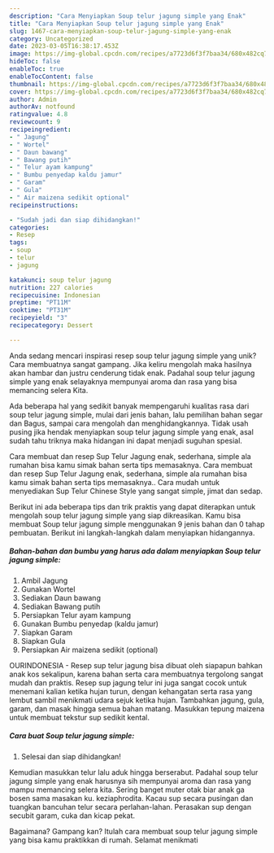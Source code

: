 ```yaml
---
description: "Cara Menyiapkan Soup telur jagung simple yang Enak"
title: "Cara Menyiapkan Soup telur jagung simple yang Enak"
slug: 1467-cara-menyiapkan-soup-telur-jagung-simple-yang-enak
category: Uncategorized
date: 2023-03-05T16:38:17.453Z
image: https://img-global.cpcdn.com/recipes/a7723d6f3f7baa34/680x482cq70/soup-telur-jagung-simple-foto-resep-utama.jpg
hideToc: false
enableToc: true
enableTocContent: false
thumbnail: https://img-global.cpcdn.com/recipes/a7723d6f3f7baa34/680x482cq70/soup-telur-jagung-simple-foto-resep-utama.jpg
cover: https://img-global.cpcdn.com/recipes/a7723d6f3f7baa34/680x482cq70/soup-telur-jagung-simple-foto-resep-utama.jpg
author: Admin
authorAv: notfound
ratingvalue: 4.8
reviewcount: 9
recipeingredient:
- " Jagung"
- " Wortel"
- " Daun bawang"
- " Bawang putih"
- " Telur ayam kampung"
- " Bumbu penyedap kaldu jamur"
- " Garam"
- " Gula"
- " Air maizena sedikit optional"
recipeinstructions:

- "Sudah jadi dan siap dihidangkan!"
categories:
- Resep
tags:
- soup
- telur
- jagung

katakunci: soup telur jagung 
nutrition: 227 calories
recipecuisine: Indonesian
preptime: "PT11M"
cooktime: "PT31M"
recipeyield: "3"
recipecategory: Dessert

---
```





Anda sedang mencari inspirasi resep soup telur jagung simple yang unik? Cara membuatnya sangat gampang. Jika keliru mengolah maka hasilnya akan hambar dan justru cenderung tidak enak. Padahal soup telur jagung simple yang enak selayaknya mempunyai aroma dan rasa yang bisa memancing selera Kita.





Ada beberapa hal yang sedikit banyak mempengaruhi kualitas rasa dari soup telur jagung simple, mulai dari jenis bahan, lalu pemilihan bahan segar dan Bagus, sampai cara mengolah dan menghidangkannya. Tidak usah pusing jika hendak menyiapkan soup telur jagung simple yang enak,      asal sudah tahu triknya maka hidangan ini dapat menjadi suguhan spesial.














Cara membuat dan resep Sup Telur Jagung enak, sederhana, simple ala rumahan bisa kamu simak bahan serta tips memasaknya. Cara membuat dan resep Sup Telur Jagung enak, sederhana, simple ala rumahan bisa kamu simak bahan serta tips memasaknya.. Cara mudah untuk menyediakan Sup Telur Chinese Style yang sangat simple, jimat dan sedap.






Berikut ini ada beberapa tips dan trik praktis yang dapat diterapkan untuk mengolah soup telur jagung simple yang siap dikreasikan. Kamu bisa membuat Soup telur jagung simple menggunakan 9 jenis bahan dan 0 tahap pembuatan. Berikut ini langkah-langkah dalam menyiapkan hidangannya.

<!--inarticleads1-->

##### Bahan-bahan dan bumbu yang harus ada dalam menyiapkan Soup telur jagung simple:

1. Ambil  Jagung
1. Gunakan  Wortel
1. Sediakan  Daun bawang
1. Sediakan  Bawang putih
1. Persiapkan  Telur ayam kampung
1. Gunakan  Bumbu penyedap (kaldu jamur)
1. Siapkan  Garam
1. Siapkan  Gula
1. Persiapkan  Air maizena sedikit (optional)


OURINDONESIA - Resep sup telur jagung bisa dibuat oleh siapapun bahkan anak kos sekalipun, karena bahan serta cara membuatnya tergolong sangat mudah dan praktis. Resep sup jagung telur ini juga sangat cocok untuk menemani kalian ketika hujan turun, dengan kehangatan serta rasa yang lembut sambil menikmati udara sejuk ketika hujan. Tambahkan jagung, gula, garam, dan masak hingga semua bahan matang. Masukkan tepung maizena untuk membuat tekstur sup sedikit kental. 

<!--inarticleads2-->

##### Cara buat Soup telur jagung simple:


1. Selesai dan siap dihidangkan!

Kemudian masukkan telur lalu aduk hingga berserabut. Padahal soup telur jagung simple yang enak harusnya sih mempunyai aroma dan rasa yang mampu memancing selera kita. Sering banget muter otak biar anak ga bosen sama masakan ku. keziaphrodita. Kacau sup secara pusingan dan tuangkan bancuhan telur secara perlahan-lahan. Perasakan sup dengan secubit garam, cuka dan kicap pekat. 

Bagaimana? Gampang kan? Itulah cara membuat soup telur jagung simple yang bisa kamu praktikkan di rumah. Selamat menikmati
